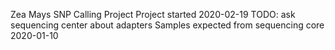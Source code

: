 Zea Mays SNP Calling Project
Project started 2020-02-19
TODO: ask sequencing center about adapters
Samples expected from sequencing core 2020-01-10
